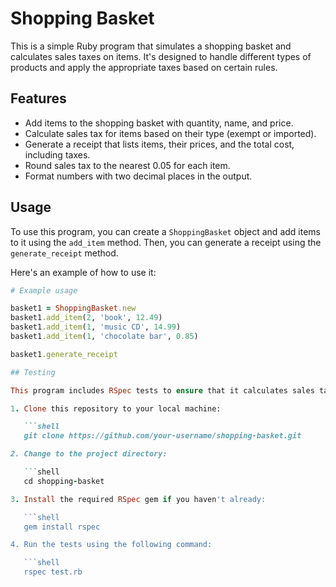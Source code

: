 # Shopping Basket

This is a simple Ruby program that simulates a shopping basket and calculates sales taxes on items. It's designed to handle different types of products and apply the appropriate taxes based on certain rules.

## Features

- Add items to the shopping basket with quantity, name, and price.
- Calculate sales tax for items based on their type (exempt or imported).
- Generate a receipt that lists items, their prices, and the total cost, including taxes.
- Round sales tax to the nearest 0.05 for each item.
- Format numbers with two decimal places in the output.

## Usage

To use this program, you can create a `ShoppingBasket` object and add items to it using the `add_item` method. Then, you can generate a receipt using the `generate_receipt` method.

Here's an example of how to use it:

```ruby
# Example usage

basket1 = ShoppingBasket.new
basket1.add_item(2, 'book', 12.49)
basket1.add_item(1, 'music CD', 14.99)
basket1.add_item(1, 'chocolate bar', 0.85)

basket1.generate_receipt

## Testing

This program includes RSpec tests to ensure that it calculates sales tax and generates correct receipts for different scenarios. To run the tests, follow these instructions:

1. Clone this repository to your local machine:

   ```shell
   git clone https://github.com/your-username/shopping-basket.git

2. Change to the project directory:

   ```shell
   cd shopping-basket

3. Install the required RSpec gem if you haven't already:

   ```shell
   gem install rspec

4. Run the tests using the following command:

   ```shell
   rspec test.rb
